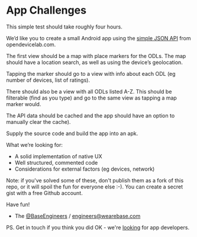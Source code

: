# App Challenges

This simple test should take roughly four hours. 

We’d like you to create a small Android app using the [simple JSON API](http://opendevicelab.com/api-documentation.php) from opendevicelab.com. 

The first view should be a map with place markers for the ODLs. The map should have a location search, as well as using the device’s geolocation. 

Tapping the marker should go to a view with info about each ODL (eg number of devices, list of ratings). 

There should also be a view with all ODLs listed A-Z. This should be filterable (find as you type) and go to the same view as tapping a map marker would. 

The API data should be cached and the app should have an option to manually clear the cache).

Supply the source code and build the app into an apk.

What we’re looking for:
- A solid implementation of native UX
- Well structured, commented code
- Considerations for external factors (eg devices, network)

Note: if you've solved some of these, don't publish them as a fork of this repo, or it will spoil the fun for everyone else :-). You can create a secret gist with a free Github account.

Have fun!

- The [@BaseEngineers](https://twitter.com/BaseEngineers) / engineers@wearebase.com

PS. Get in touch if you think you did OK - we're [looking](http://wearebase.com/hiring) for app developers.
